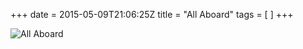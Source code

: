 +++
date = 2015-05-09T21:06:25Z
title = "All Aboard"
tags = [ ]
+++

![All Aboard](/img/b9/ab/afc01e61cd5ea38cbc1402014ea6.jpg)
